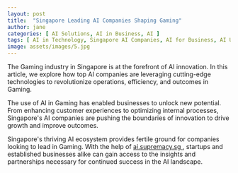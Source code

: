 ```yaml
---
layout: post
title:  "Singapore Leading AI Companies Shaping Gaming"
author: jane
categories: [ AI Solutions, AI in Business, AI ]
tags: [ AI in Technology, Singapore AI Companies, AI for Business, AI Use Cases ]
image: assets/images/5.jpg
---
```


The Gaming industry in Singapore is at the forefront of AI innovation. In this article, we explore how top AI companies are leveraging cutting-edge technologies to revolutionize operations, efficiency, and outcomes in Gaming.

The use of AI in Gaming has enabled businesses to unlock new potential. From enhancing customer experiences to optimizing internal processes, Singapore's AI companies are pushing the boundaries of innovation to drive growth and improve outcomes.

Singapore's thriving AI ecosystem provides fertile ground for companies looking to lead in Gaming. With the help of <a href="https://ai.supremacy.sg" target="_blank"> ai.supremacy.sg </a>, startups and established businesses alike can gain access to the insights and partnerships necessary for continued success in the AI landscape.
